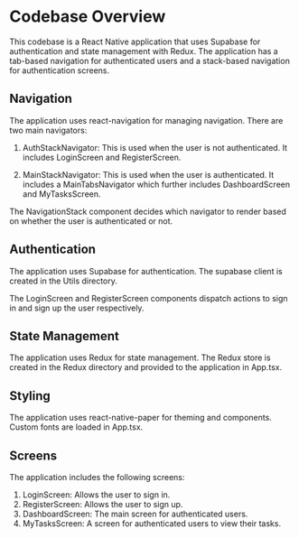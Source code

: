 # Codebase Overview

This codebase is a React Native application that uses Supabase for authentication and state management with Redux. The application has a tab-based navigation for authenticated users and a stack-based navigation for authentication screens.

## Navigation

The application uses react-navigation for managing navigation. There are two main navigators:

1. AuthStackNavigator: This is used when the user is not authenticated. It includes LoginScreen and RegisterScreen.

2. MainStackNavigator: This is used when the user is authenticated. It includes a MainTabsNavigator which further includes DashboardScreen and MyTasksScreen.

The NavigationStack component decides which navigator to render based on whether the user is authenticated or not.

## Authentication

The application uses Supabase for authentication. The supabase client is created in the Utils directory.

The LoginScreen and RegisterScreen components dispatch actions to sign in and sign up the user respectively.

## State Management

The application uses Redux for state management. The Redux store is created in the Redux directory and provided to the application in App.tsx.

## Styling

The application uses react-native-paper for theming and components. Custom fonts are loaded in App.tsx.

## Screens

The application includes the following screens:

1. LoginScreen: Allows the user to sign in.
2. RegisterScreen: Allows the user to sign up.
3. DashboardScreen: The main screen for authenticated users.
4. MyTasksScreen: A screen for authenticated users to view their tasks.
